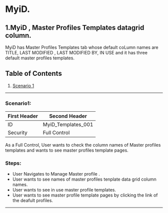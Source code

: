 ﻿# MyiD.
## 1.MyiD , Master Profiles Templates datagrid column.
MyiD has Master Profiles Templates tab whose default coLumn names are TITLE, LAST MODIFIED , LAST MODIFIED BY, IN USE and it has three default master profiles templates.
## Table of Contents
1. [Scenario 1](#Scenario1)
___

### Scenario1: <a name="scenario-1"></a>
First Header | Second Header
------------ | -------------
ID | MyiD_Templates_001
Security | Full Control

As a Full Control, User wants to check the column names of Master profiles templates and wants to see master profiles template pages.


### Steps: 
*	User Navigates to Manage Master profile .
*   User wants to see names of master profiles tenplate data grid column names.
*   User wants to see in use master profile templates.
*   User wants to see master profile template  pages by clicking the link of the deafult profiles.

___

